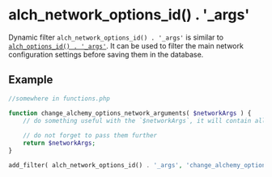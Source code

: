 # alch_network_options_id() . '_args'

Dynamic filter `alch_network_options_id() . '_args'` is similar to [`alch_options_id() . '_args'`](alch_options_id_args.md). It can be used to filter the main network configuration settings before saving them in the database.

## Example

```php
//somewhere in functions.php

function change_alchemy_options_network_arguments( $networkArgs ) {
    // do something useful with the `$networkArgs`, it will contain all of the info about `tabs` and `options` that will be used to create the Alchemy Network Options page
    
    // do not forget to pass them further
    return $networkArgs;
}

add_filter( alch_network_options_id() . '_args', 'change_alchemy_options_network_arguments' );
```
